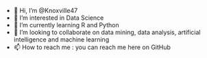 - 👋 Hi, I’m @Knoxville47
- 👀 I’m interested in Data Science
- 🌱 I’m currently learning R and Python
- 💞️ I’m looking to collaborate on data mining, data analysis, artificial intelligence and machine learning
- 📫 How to reach me : you can reach me here on GitHub

<!---
Knoxville47/Knoxville47 is a ✨ special ✨ repository because its `README.md` (this file) appears on your GitHub profile.
You can click the Preview link to take a look at your changes.
--->
